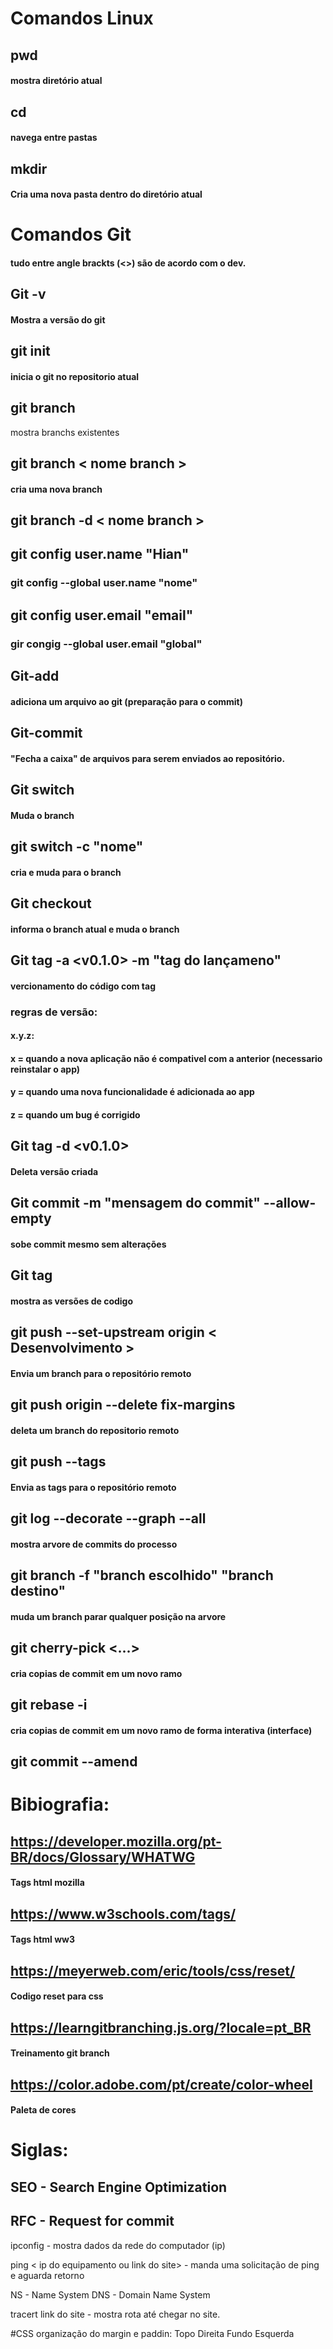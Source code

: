 # Comandos Linux

## pwd
#### mostra diretório atual

## cd
#### navega entre pastas

## mkdir
#### Cria uma nova pasta dentro do diretório atual

# Comandos Git
#### tudo entre angle brackts (<>) são de acordo com o dev.

## Git -v
#### Mostra a versão do git

## git init
#### inicia o git no repositorio atual 

## git branch
mostra branchs existentes

## git branch < nome branch >
#### cria uma nova branch 

## git branch -d < nome branch > 

## git config user.name "Hian"
### git config --global user.name "nome"

## git config user.email "email"
### gir congig --global user.email "global"

## Git-add
#### adiciona um arquivo ao git (preparação para o commit)

## Git-commit
#### "Fecha a caixa" de arquivos para serem enviados ao repositório.

## Git switch <seu branch> 
#### Muda o branch 

## git switch -c "nome"
#### cria e muda para o branch

## Git checkout <seu branch> 
#### informa o branch atual e muda o branch

## Git tag -a <v0.1.0> -m "tag do lançameno"
#### vercionamento do código com tag
### regras de versão:
#### x.y.z: 
#### x = quando a nova aplicação não é compativel com a anterior (necessario reinstalar o app)
#### y = quando uma nova funcionalidade é adicionada ao app
#### z = quando um bug é corrigido

## Git tag -d <v0.1.0>
#### Deleta versão criada

## Git commit -m "mensagem do commit" --allow-empty 
#### sobe commit mesmo sem alterações

## Git tag
#### mostra as versões de codigo

## git push --set-upstream origin < Desenvolvimento >
#### Envia um branch para o repositório remoto

## git push origin --delete fix-margins
#### deleta um branch do repositorio remoto

## git push --tags
#### Envia as tags para o repositório remoto

## git log --decorate --graph --all
#### mostra arvore de commits do processo

## git branch -f "branch escolhido" "branch destino"
#### muda um branch parar qualquer posição na arvore

## git cherry-pick <Commit1> <Commit2> <...>
#### cria copias de commit em um novo ramo

## git rebase -i
#### cria copias de commit em um novo ramo de forma interativa (interface)

## git commit --amend

# Bibiografia:
## https://developer.mozilla.org/pt-BR/docs/Glossary/WHATWG
#### Tags html mozilla

## https://www.w3schools.com/tags/
#### Tags html ww3

## https://meyerweb.com/eric/tools/css/reset/
#### Codigo reset para css

## https://learngitbranching.js.org/?locale=pt_BR
#### Treinamento git branch

## https://color.adobe.com/pt/create/color-wheel
#### Paleta de cores

# Siglas:
## SEO - Search Engine Optimization
## RFC - Request for commit

ipconfig - mostra dados da rede do computador (ip)

ping < ip do equipamento ou link do site> - manda uma solicitação de ping e aguarda retorno 

NS - Name System
DNS - Domain Name System

tracert link do site - mostra rota até chegar no site.

#CSS
organização do margin e paddin: Topo Direita Fundo Esquerda